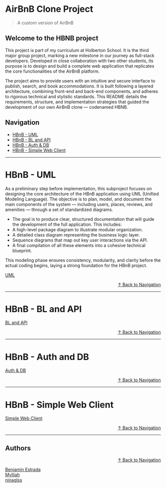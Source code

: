 # AirBnB Clone Project
> A custom version of AirBnB

## Welcome to the HBNB project

This project is part of my curriculum at Holberton School. It is the third major group project, marking a new milestone in our journey as full-stack developers. Developed in close collaboration with two other students, its purpose is to design and build a complete web application that replicates the core functionalities of the AirBnB platform.

The project aims to provide users with an intuitive and secure interface to publish, search, and book accommodations. It is built following a layered architecture, combining front-end and back-end components, and adheres to rigorous technical and stylistic standards. This README details the requirements, structure, and implementation strategies that guided the development of our own AirBnB clone — codenamed HBNB.

## Navigation

- [HBnB - UML](#hbnb---uml)
- [HBnB - BL and API](#hbnb---bl-and-api)
- [HBnB - Auth & DB](#hbnb---auth-and-db)
- [HBnB - Simple Web Client](#hbnb---simple-web-client)

---

# HBnB - UML

As a preliminary step before implementation, this subproject focuses on designing the core architecture of the HBnB application using UML (Unified Modeling Language). The objective is to plan, model, and document the main components of the system — including users, places, reviews, and amenities — through a set of standardized diagrams.

- The goal is to produce clear, structured documentation that will guide the development of the full application. This includes:
- A high-level package diagram to illustrate modular organization.
- A detailed class diagram representing the business logic layer.
- Sequence diagrams that map out key user interactions via the API.
- A final compilation of all these elements into a cohesive technical blueprint.

This modeling phase ensures consistency, modularity, and clarity before the actual coding begins, laying a strong foundation for the HBnB project.

[UML](https://github.com/Aluranae/holbertonschool-hbnb/tree/main/part1)

<p align="right"><a href="#navigation">↑ Back to Navigation</a></p>

---

# HBnB - BL and API

[BL and API](https://github.com/Aluranae/holbertonschool-hbnb/tree/main/part2)

<p align="right"><a href="#navigation">↑ Back to Navigation</a></p>

---

# HBnB - Auth and DB


[Auth & DB](https://github.com/Aluranae/holbertonschool-hbnb/tree/main/Auth_%26_DB)

<p align="right"><a href="#navigation">↑ Back to Navigation</a></p>

---

# HBnB - Simple Web Client



[Simple Web Client](https://github.com/Aluranae/holbertonschool-hbnb/tree/main/Simple_Web_Client)

<p align="right"><a href="#navigation">↑ Back to Navigation</a></p>

---

## Authors
<p align="right"><a href="#navigation">↑ Back to Navigation</a></p>

[Benjamin Estrada](https://github.com/Aluranae)  
[Mylliah](https://github.com/Mylliah)  
[ninaglss](https://github.com/ninaglss15)